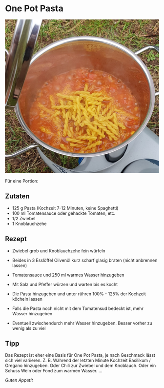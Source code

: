 # One Pot Pasta

![img](imgs/One_Pot_Pasta.jpg)

Für eine Portion:

## Zutaten
- 125 g Pasta (Kochzeit 7-12 Minuten, keine Spaghetti)
- 100 ml Tomatensauce oder gehackte Tomaten, etc.
- 1/2 Zwiebel
- 1 Knoblauchzehe


## Rezept
- Zwiebel grob und Knoblauchzehe fein würfeln

- Beides in 3 Esslöffel Olivenöl kurz scharf glasig braten (nicht anbrennen lassen)

- Tomatensauce und 250 ml warmes Wasser hinzugeben

- Mit Salz und Pfeffer würzen und warten bis es kocht

- Die Pasta hinzugeben und unter rühren 100% - 125% der Kochzeit köcheln lassen

- Falls die Pasta noch nicht mit dem Tomatensud bedeckt ist, mehr Wasser hinzugeben

- Eventuell zwischendurch mehr Wasser hinzugeben. Besser vorher zu wenig als zu viel

## Tipp
Das Rezept ist eher eine Basis für One Pot Pasta, je nach Geschmack lässt sich viel variieren.
Z. B. Während der letzten Minute Kochzeit Basilikum / Oregano hinzugeben.
Oder Chili zur Zwiebel und dem Knoblauch. Oder ein Schuss Wein oder Fond zum warmen Wasser.
...

*Guten Appetit*
